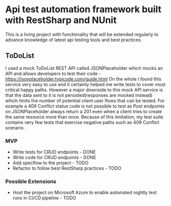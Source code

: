 # Api test automation framework built with RestSharp and NUnit 
This is a living project with functionality that will be extended regularly to advance knowledge of latest api testing tools and best practices.

## ToDoList
I used a mock ToDoList REST API called JSONPlaceholder which mocks an API and allows developers to test their code - https://jsonplaceholder.typicode.com/guide.html
On the whole I found this service very easy to use and it certainly helped me write tests to cover most critical happy paths. 
However a major downside to this mock API service is that the data sent to it is not persisted(responses are mocked instead) which limits the number of potential client user flows that can be tested. For example a 409 Conflict status code is not possible to test as Post endpoints on JSONPlaceholder always return a 201 even when a client tries to create the same resource more than once. Because of this limitation, my test suite contains very few tests that exercise negative paths such as 409 Conflict scenario. 

### MVP
- Write tests for CRUD endpoints - DONE
- Write code for CRUD endpoints - DONE
- Add specflow to the project - TODO
- Refactor to follow best RestSharp practices - TODO

### Possible Extensions
- Host the project on Microsoft Azure to enable automated nightly test runs in CI/CD pipeline - TODO
